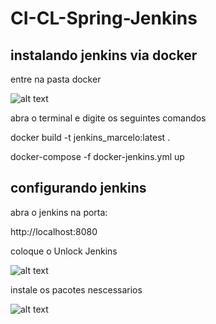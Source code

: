 # CI-CL-Spring-Jenkins

## instalando jenkins via docker

entre na pasta docker

![alt text](https://i.imgur.com/bypxe7K.png)

abra o terminal e digite os seguintes comandos

docker build -t jenkins_marcelo:latest .

docker-compose -f docker-jenkins.yml up

## configurando jenkins

abra o jenkins na porta:

http://localhost:8080

coloque o Unlock Jenkins

![alt text](https://i.imgur.com/zzafKAt.png)

instale os pacotes nescessarios 

![alt text](https://i.imgur.com/rSuRMu5.png)



